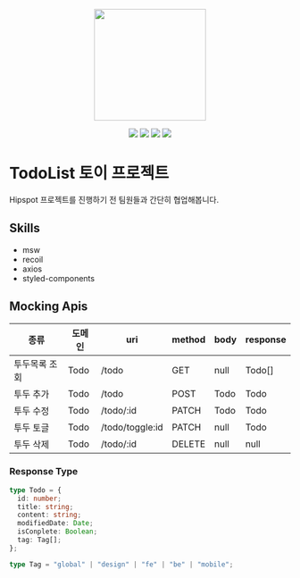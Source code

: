 <p align="center"><img width='200px' src="https://user-images.githubusercontent.com/24623403/193721398-c6bb6f0d-859e-4601-9057-f063bfbb82f5.png"></p>
<p align='center'>
  <img src='https://img.shields.io/github/package-json/v/Endless-Creation-32nd/hipSpot-toyproject-frontend'>
  <a href="https://github.com/Endless-Creation-32nd/hipSpot-toyproject-frontend/issues"><img src='https://img.shields.io/github/issues/Endless-Creation-32nd/hipSpot-toyproject-frontend'></a>
 <a href="https://github.com/Endless-Creation-32nd/hipSpot-toyproject-frontend/graphs/contributors"><img src='https://img.shields.io/github/contributors/Endless-Creation-32nd/hipSpot-toyproject-frontend'></a>
 <a href='https://github.com/Endless-Creation-32nd/hipSpot-toyproject-frontend/blob/main/LICENSE'><img src='https://img.shields.io/github/license/Endless-Creation-32nd/hipSpot-toyproject-frontend'></a>
</p>

# TodoList 토이 프로젝트

Hipspot 프로젝트를 진행하기 전 팀원들과 간단히 협업해봅니다.

## Skills

- msw
- recoil
- axios
- styled-components

## Mocking Apis

| 종류          | 도메인 | uri             | method | body | response |
| ------------- | ------ | --------------- | ------ | ---- | -------- |
| 투두목록 조회 | Todo   | /todo           | GET    | null | Todo[]   |
| 투두 추가     | Todo   | /todo           | POST   | Todo | Todo     |
| 투두 수정     | Todo   | /todo/:id       | PATCH  | Todo | Todo     |
| 투두 토글     | Todo   | /todo/toggle:id | PATCH  | null | Todo     |
| 투두 삭제     | Todo   | /todo/:id       | DELETE | null | null     |

### Response Type

```ts
type Todo = {
  id: number;
  title: string;
  content: string;
  modifiedDate: Date;
  isConplete: Boolean;
  tag: Tag[];
};

type Tag = "global" | "design" | "fe" | "be" | "mobile";
```
